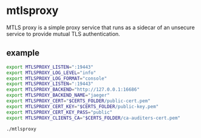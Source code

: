 # mtlsproxy

MTLS proxy is a simple proxy service that runs as a sidecar of an unsecure service to provide mutual TLS authentication.

## example

```bash
export MTLSPROXY_LISTEN=":19443"
export MTLSPROXY_LOG_LEVEL="info"
export MTLSPROXY_LOG_FORMAT="console"
export MTLSPROXY_LISTEN=":19443"
export MTLSPROXY_BACKEND="http://127.0.0.1:16686"
export MTLSPROXY_BACKEND_NAME="jaeger"
export MTLSPROXY_CERT="$CERTS_FOLDER/public-cert.pem"
export MTLSPROXY_CERT_KEY="$CERTS_FOLDER/public-key.pem"
export MTLSPROXY_CERT_KEY_PASS="public"
export MTLSPROXY_CLIENTS_CA="$CERTS_FOLDER/ca-auditers-cert.pem"

./mtlsproxy
```
